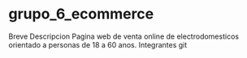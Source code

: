 # grupo_6_ecommerce
Breve Descripcion
    Pagina web de venta online de electrodomesticos orientado a personas de 18 a 60 anos.
Integrantes
    git 
